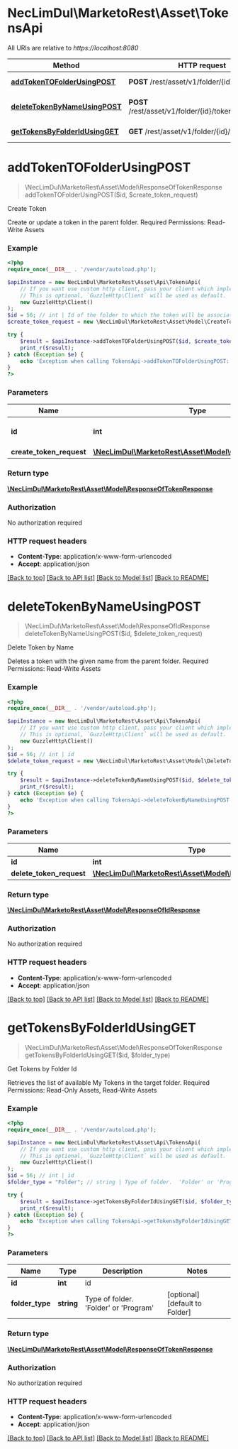 # NecLimDul\MarketoRest\Asset\TokensApi

All URIs are relative to *https://localhost:8080*

Method | HTTP request | Description
------------- | ------------- | -------------
[**addTokenTOFolderUsingPOST**](TokensApi.md#addTokenTOFolderUsingPOST) | **POST** /rest/asset/v1/folder/{id}/tokens.json | Create Token
[**deleteTokenByNameUsingPOST**](TokensApi.md#deleteTokenByNameUsingPOST) | **POST** /rest/asset/v1/folder/{id}/tokens/delete.json | Delete Token by Name
[**getTokensByFolderIdUsingGET**](TokensApi.md#getTokensByFolderIdUsingGET) | **GET** /rest/asset/v1/folder/{id}/tokens.json | Get Tokens by Folder Id


# **addTokenTOFolderUsingPOST**
> \NecLimDul\MarketoRest\Asset\Model\ResponseOfTokenResponse addTokenTOFolderUsingPOST($id, $create_token_request)

Create Token

Create or update a token in the parent folder.  Required Permissions: Read-Write Assets

### Example
```php
<?php
require_once(__DIR__ . '/vendor/autoload.php');

$apiInstance = new NecLimDul\MarketoRest\Asset\Api\TokensApi(
    // If you want use custom http client, pass your client which implements `GuzzleHttp\ClientInterface`.
    // This is optional, `GuzzleHttp\Client` will be used as default.
    new GuzzleHttp\Client()
);
$id = 56; // int | Id of the folder to which the token will be associated with
$create_token_request = new \NecLimDul\MarketoRest\Asset\Model\CreateTokenRequest(); // \NecLimDul\MarketoRest\Asset\Model\CreateTokenRequest | createTokenRequest

try {
    $result = $apiInstance->addTokenTOFolderUsingPOST($id, $create_token_request);
    print_r($result);
} catch (Exception $e) {
    echo 'Exception when calling TokensApi->addTokenTOFolderUsingPOST: ', $e->getMessage(), PHP_EOL;
}
?>
```

### Parameters

Name | Type | Description  | Notes
------------- | ------------- | ------------- | -------------
 **id** | **int**| Id of the folder to which the token will be associated with |
 **create_token_request** | [**\NecLimDul\MarketoRest\Asset\Model\CreateTokenRequest**](../Model/CreateTokenRequest.md)| createTokenRequest |

### Return type

[**\NecLimDul\MarketoRest\Asset\Model\ResponseOfTokenResponse**](../Model/ResponseOfTokenResponse.md)

### Authorization

No authorization required

### HTTP request headers

 - **Content-Type**: application/x-www-form-urlencoded
 - **Accept**: application/json

[[Back to top]](#) [[Back to API list]](../../README.md#documentation-for-api-endpoints) [[Back to Model list]](../../README.md#documentation-for-models) [[Back to README]](../../README.md)

# **deleteTokenByNameUsingPOST**
> \NecLimDul\MarketoRest\Asset\Model\ResponseOfIdResponse deleteTokenByNameUsingPOST($id, $delete_token_request)

Delete Token by Name

Deletes a token with the given name from the parent folder.  Required Permissions: Read-Write Assets

### Example
```php
<?php
require_once(__DIR__ . '/vendor/autoload.php');

$apiInstance = new NecLimDul\MarketoRest\Asset\Api\TokensApi(
    // If you want use custom http client, pass your client which implements `GuzzleHttp\ClientInterface`.
    // This is optional, `GuzzleHttp\Client` will be used as default.
    new GuzzleHttp\Client()
);
$id = 56; // int | id
$delete_token_request = new \NecLimDul\MarketoRest\Asset\Model\DeleteTokenRequest(); // \NecLimDul\MarketoRest\Asset\Model\DeleteTokenRequest | deleteTokenRequest

try {
    $result = $apiInstance->deleteTokenByNameUsingPOST($id, $delete_token_request);
    print_r($result);
} catch (Exception $e) {
    echo 'Exception when calling TokensApi->deleteTokenByNameUsingPOST: ', $e->getMessage(), PHP_EOL;
}
?>
```

### Parameters

Name | Type | Description  | Notes
------------- | ------------- | ------------- | -------------
 **id** | **int**| id |
 **delete_token_request** | [**\NecLimDul\MarketoRest\Asset\Model\DeleteTokenRequest**](../Model/DeleteTokenRequest.md)| deleteTokenRequest |

### Return type

[**\NecLimDul\MarketoRest\Asset\Model\ResponseOfIdResponse**](../Model/ResponseOfIdResponse.md)

### Authorization

No authorization required

### HTTP request headers

 - **Content-Type**: application/x-www-form-urlencoded
 - **Accept**: application/json

[[Back to top]](#) [[Back to API list]](../../README.md#documentation-for-api-endpoints) [[Back to Model list]](../../README.md#documentation-for-models) [[Back to README]](../../README.md)

# **getTokensByFolderIdUsingGET**
> \NecLimDul\MarketoRest\Asset\Model\ResponseOfTokenResponse getTokensByFolderIdUsingGET($id, $folder_type)

Get Tokens by Folder Id

Retrieves the list of available My Tokens in the target folder.  Required Permissions: Read-Only Assets, Read-Write Assets

### Example
```php
<?php
require_once(__DIR__ . '/vendor/autoload.php');

$apiInstance = new NecLimDul\MarketoRest\Asset\Api\TokensApi(
    // If you want use custom http client, pass your client which implements `GuzzleHttp\ClientInterface`.
    // This is optional, `GuzzleHttp\Client` will be used as default.
    new GuzzleHttp\Client()
);
$id = 56; // int | id
$folder_type = "Folder"; // string | Type of folder.  'Folder' or 'Program'

try {
    $result = $apiInstance->getTokensByFolderIdUsingGET($id, $folder_type);
    print_r($result);
} catch (Exception $e) {
    echo 'Exception when calling TokensApi->getTokensByFolderIdUsingGET: ', $e->getMessage(), PHP_EOL;
}
?>
```

### Parameters

Name | Type | Description  | Notes
------------- | ------------- | ------------- | -------------
 **id** | **int**| id |
 **folder_type** | **string**| Type of folder.  &#39;Folder&#39; or &#39;Program&#39; | [optional] [default to Folder]

### Return type

[**\NecLimDul\MarketoRest\Asset\Model\ResponseOfTokenResponse**](../Model/ResponseOfTokenResponse.md)

### Authorization

No authorization required

### HTTP request headers

 - **Content-Type**: application/x-www-form-urlencoded
 - **Accept**: application/json

[[Back to top]](#) [[Back to API list]](../../README.md#documentation-for-api-endpoints) [[Back to Model list]](../../README.md#documentation-for-models) [[Back to README]](../../README.md)

